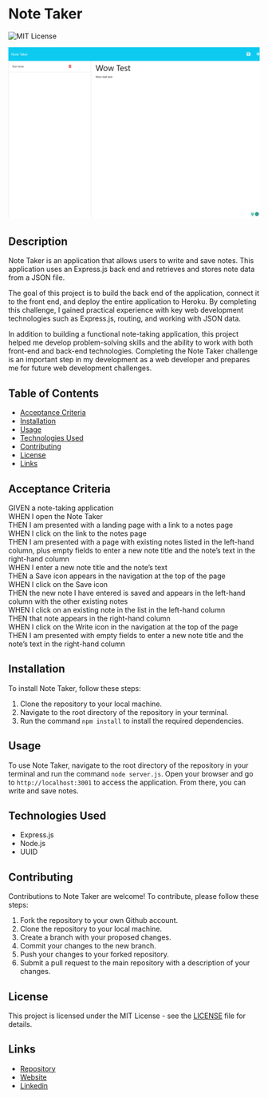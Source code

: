 # Note Taker

![MIT License](https://img.shields.io/badge/License-MIT-yellow.svg)

![Site Image](./assets/images/websiteimage.png)

## Description

Note Taker is an application that allows users to write and save notes. This application uses an Express.js back end and retrieves and stores note data from a JSON file.

The goal of this project is to build the back end of the application, connect it to the front end, and deploy the entire application to Heroku. By completing this challenge, I gained practical experience with key web development technologies such as Express.js, routing, and working with JSON data.

In addition to building a functional note-taking application, this project helped me develop problem-solving skills and the ability to work with both front-end and back-end technologies. Completing the Note Taker challenge is an important step in my development as a web developer and prepares me for future web development challenges.

## Table of Contents

- [Acceptance Criteria](#acceptance-criteria)
- [Installation](#installation)
- [Usage](#usage)
- [Technologies Used](#technologies-used)
- [Contributing](#contributing)
- [License](#license)
- [Links](#links)

## Acceptance Criteria

GIVEN a note-taking application<br>
WHEN I open the Note Taker<br>
THEN I am presented with a landing page with a link to a notes page<br>
WHEN I click on the link to the notes page<br>
THEN I am presented with a page with existing notes listed in the left-hand column, plus empty fields to enter a new note title and the note’s text in the right-hand column<br>
WHEN I enter a new note title and the note’s text<br>
THEN a Save icon appears in the navigation at the top of the page<br>
WHEN I click on the Save icon<br>
THEN the new note I have entered is saved and appears in the left-hand column with the other existing notes<br>
WHEN I click on an existing note in the list in the left-hand column<br>
THEN that note appears in the right-hand column<br>
WHEN I click on the Write icon in the navigation at the top of the page<br>
THEN I am presented with empty fields to enter a new note title and the note’s text in the right-hand column<br>

## Installation

To install Note Taker, follow these steps:

1. Clone the repository to your local machine.
2. Navigate to the root directory of the repository in your terminal.
3. Run the command `npm install` to install the required dependencies.

## Usage

To use Note Taker, navigate to the root directory of the repository in your terminal and run the command `node server.js`. Open your browser and go to `http://localhost:3001` to access the application. From there, you can write and save notes.

## Technologies Used

- Express.js
- Node.js
- UUID

## Contributing

Contributions to Note Taker are welcome! To contribute, please follow these steps:

1. Fork the repository to your own Github account.
2. Clone the repository to your local machine.
3. Create a branch with your proposed changes.
4. Commit your changes to the new branch.
5. Push your changes to your forked repository.
6. Submit a pull request to the main repository with a description of your changes.

## License

This project is licensed under the MIT License - see the [LICENSE](./LICENSE) file for details. 

## Links
- [Repository](https://github.com/seantamturk/note-taker)
- [Website]()
- [Linkedin](https://www.linkedin.com/in/sean-tamturk-8253b722a/)
